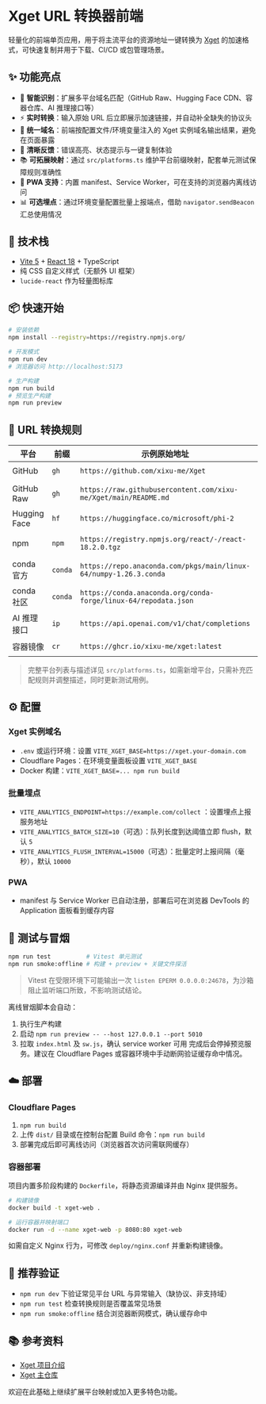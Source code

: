 # Xget URL 转换器前端

轻量化的前端单页应用，用于将主流平台的资源地址一键转换为 [Xget](https://github.com/xixu-me/Xget) 的加速格式，可快速复制并用于下载、CI/CD 或包管理场景。

## ✨ 功能亮点

- 🎯 **智能识别**：扩展多平台域名匹配（GitHub Raw、Hugging Face CDN、容器仓库、AI 推理接口等）
- ⚡ **实时转换**：输入原始 URL 后立即展示加速链接，并自动补全缺失的协议头
- 🔐 **统一域名**：前端按配置文件/环境变量注入的 Xget 实例域名输出结果，避免在页面暴露
- 🧭 **清晰反馈**：错误高亮、状态提示与一键复制体验
- 📚 **可拓展映射**：通过 `src/platforms.ts` 维护平台前缀映射，配套单元测试保障规则准确性
- 📱 **PWA 支持**：内置 manifest、Service Worker，可在支持的浏览器内离线访问
- 📊 **可选埋点**：通过环境变量配置批量上报端点，借助 `navigator.sendBeacon` 汇总使用情况

## 🧱 技术栈

- [Vite 5](https://vitejs.dev/) + [React 18](https://react.dev/) + TypeScript
- 纯 CSS 自定义样式（无额外 UI 框架）
- `lucide-react` 作为轻量图标库

## 📦 快速开始

```bash
# 安装依赖
npm install --registry=https://registry.npmjs.org/

# 开发模式
npm run dev
# 浏览器访问 http://localhost:5173

# 生产构建
npm run build
# 预览生产构建
npm run preview
```

## 🔄 URL 转换规则

| 平台 | 前缀 | 示例原始地址 | 转换后地址 |
| --- | --- | --- | --- |
| GitHub | `gh` | `https://github.com/xixu-me/Xget` | `https://xget.xi-xu.me/gh/xixu-me/Xget` |
| GitHub Raw | `gh` | `https://raw.githubusercontent.com/xixu-me/Xget/main/README.md` | `https://xget.xi-xu.me/gh/xixu-me/Xget/main/README.md` |
| Hugging Face | `hf` | `https://huggingface.co/microsoft/phi-2` | `https://xget.xi-xu.me/hf/microsoft/phi-2` |
| npm | `npm` | `https://registry.npmjs.org/react/-/react-18.2.0.tgz` | `https://xget.xi-xu.me/npm/react/-/react-18.2.0.tgz` |
| conda 官方 | `conda` | `https://repo.anaconda.com/pkgs/main/linux-64/numpy-1.26.3.conda` | `https://xget.xi-xu.me/conda/pkgs/main/linux-64/numpy-1.26.3.conda` |
| conda 社区 | `conda` | `https://conda.anaconda.org/conda-forge/linux-64/repodata.json` | `https://xget.xi-xu.me/conda/community/conda-forge/linux-64/repodata.json` |
| AI 推理接口 | `ip` | `https://api.openai.com/v1/chat/completions` | `https://xget.xi-xu.me/ip/v1/chat/completions` |
| 容器镜像 | `cr` | `https://ghcr.io/xixu-me/xget:latest` | `https://xget.xi-xu.me/cr/xixu-me/xget:latest` |

> 完整平台列表与描述详见 `src/platforms.ts`，如需新增平台，只需补充匹配规则并调整描述，同时更新测试用例。

## ⚙️ 配置

### Xget 实例域名

- `.env` 或运行环境：设置 `VITE_XGET_BASE=https://xget.your-domain.com`
- Cloudflare Pages：在环境变量面板设置 `VITE_XGET_BASE`
- Docker 构建：`VITE_XGET_BASE=... npm run build`

### 批量埋点

- `VITE_ANALYTICS_ENDPOINT=https://example.com/collect` ：设置埋点上报服务地址
- `VITE_ANALYTICS_BATCH_SIZE=10`（可选）：队列长度到达阈值立即 flush，默认 `5`
- `VITE_ANALYTICS_FLUSH_INTERVAL=15000`（可选）：批量定时上报间隔（毫秒），默认 `10000`

### PWA

- manifest 与 Service Worker 已自动注册，部署后可在浏览器 DevTools 的 Application 面板看到缓存内容

## 🧪 测试与冒烟

```bash
npm run test          # Vitest 单元测试
npm run smoke:offline # 构建 + preview + 关键文件探活
```

> Vitest 在受限环境下可能输出一次 `listen EPERM 0.0.0.0:24678`，为沙箱阻止监听端口所致，不影响测试结论。

离线冒烟脚本会自动：
1. 执行生产构建
2. 启动 `npm run preview -- --host 127.0.0.1 --port 5010`
3. 拉取 `index.html` 及 `sw.js`，确认 service worker 可用
完成后会停掉预览服务。建议在 Cloudflare Pages 或容器环境中手动断网验证缓存命中情况。

## ☁️ 部署

### Cloudflare Pages

1. `npm run build`
2. 上传 `dist/` 目录或在控制台配置 Build 命令：`npm run build`
3. 部署完成后即可离线访问（浏览器首次访问需联网缓存）

### 容器部署

项目内置多阶段构建的 `Dockerfile`，将静态资源编译并由 Nginx 提供服务。

```bash
# 构建镜像
docker build -t xget-web .

# 运行容器并映射端口
docker run -d --name xget-web -p 8080:80 xget-web
```

如需自定义 Nginx 行为，可修改 `deploy/nginx.conf` 并重新构建镜像。

## 🧪 推荐验证

- `npm run dev` 下验证常见平台 URL 与异常输入（缺协议、非支持域）
- `npm run test` 检查转换规则是否覆盖常见场景
- `npm run smoke:offline` 结合浏览器断网模式，确认缓存命中

## 📚 参考资料

- [Xget 项目介绍](./XgetIntro.md)
- [Xget 主仓库](https://github.com/xixu-me/Xget)

欢迎在此基础上继续扩展平台映射或加入更多特色功能。
